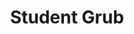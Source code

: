 ---
title: Student Grub
type: Food Review & Recipe Site
link: www.studentgrub.co.uk
github: 
stacks:
- HTML
- CSS
- Javascript
- Design
- Jekyll
description: A website made to review local ready meals, as well as provide student-friendly recipes that are easy on the wallet.
img: /assets/img/work_student-grub.png

featured: true
completed: false
---